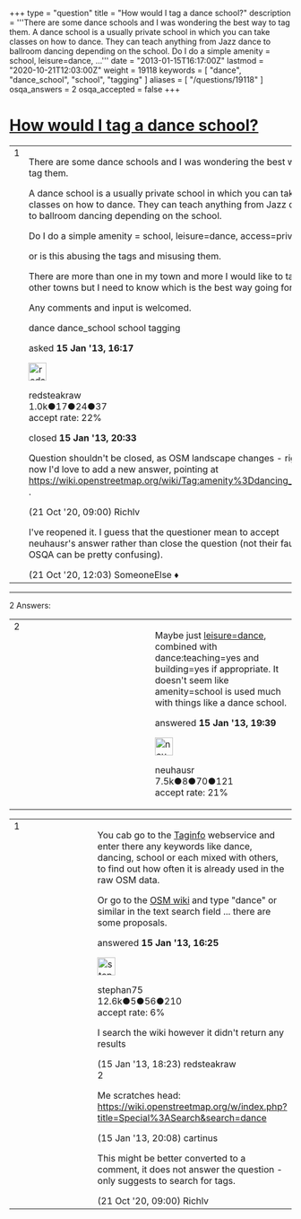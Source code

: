 +++
type = "question"
title = "How would I tag a dance school?"
description = '''There are some dance schools and I was wondering the best way to tag them. A dance school is a usually private school in which you can take classes on how to dance. They can teach anything from Jazz dance to ballroom dancing depending on the school. Do I do a simple amenity = school, leisure=dance, ...'''
date = "2013-01-15T16:17:00Z"
lastmod = "2020-10-21T12:03:00Z"
weight = 19118
keywords = [ "dance", "dance_school", "school", "tagging" ]
aliases = [ "/questions/19118" ]
osqa_answers = 2
osqa_accepted = false
+++

<div class="headNormal">

# [How would I tag a dance school?](/questions/19118/how-would-i-tag-a-dance-school)

</div>

<div id="main-body">

<div id="askform">

<table id="question-table" style="width:100%;">
<colgroup>
<col style="width: 50%" />
<col style="width: 50%" />
</colgroup>
<tbody>
<tr>
<td style="width: 30px; vertical-align: top"><div class="vote-buttons">
<span id="post-19118-upvote" class="ajax-command post-vote up" rel="nofollow" title="I like this post (click again to cancel)"> </span>
<div id="post-19118-score" class="post-score" title="current number of votes">
1
</div>
<span id="post-19118-downvote" class="ajax-command post-vote down" rel="nofollow" title="I dont like this post (click again to cancel)"> </span> <span id="favorite-mark" class="ajax-command favorite-mark" rel="nofollow" title="mark/unmark this question as favorite (click again to cancel)"> </span>
<div id="favorite-count" class="favorite-count">
&#10;</div>
</div></td>
<td><div id="item-right">
<div class="question-body">
<p>There are some dance schools and I was wondering the best way to tag them.</p>
<p>A dance school is a usually private school in which you can take classes on how to dance. They can teach anything from Jazz dance to ballroom dancing depending on the school.</p>
<p>Do I do a simple amenity = school, leisure=dance, access=private</p>
<p>or is this abusing the tags and misusing them.<br />
</p>
<p>There are more than one in my town and more I would like to tag in other towns but I need to know which is the best way going forward.</p>
<p>Any comments and input is welcomed.</p>
</div>
<div id="question-tags" class="tags-container tags">
<span class="post-tag tag-link-dance" rel="tag" title="see questions tagged &#39;dance&#39;">dance</span> <span class="post-tag tag-link-dance_school" rel="tag" title="see questions tagged &#39;dance_school&#39;">dance_school</span> <span class="post-tag tag-link-school" rel="tag" title="see questions tagged &#39;school&#39;">school</span> <span class="post-tag tag-link-tagging" rel="tag" title="see questions tagged &#39;tagging&#39;">tagging</span>
</div>
<div id="question-controls" class="post-controls">
&#10;</div>
<div class="post-update-info-container">
<div class="post-update-info post-update-info-user">
<p>asked <strong>15 Jan '13, 16:17</strong></p>
<img src="https://secure.gravatar.com/avatar/602a4908e9bea5a3f086bd91654717c4?s=32&amp;d=identicon&amp;r=g" class="gravatar" width="32" height="32" alt="redsteakraw&#39;s gravatar image" />
<p><span>redsteakraw</span><br />
<span class="score" title="1040 reputation points"><span>1.0k</span></span><span title="17 badges"><span class="badge1">●</span><span class="badgecount">17</span></span><span title="24 badges"><span class="silver">●</span><span class="badgecount">24</span></span><span title="37 badges"><span class="bronze">●</span><span class="badgecount">37</span></span><br />
<span class="accept_rate" title="Rate of the user&#39;s accepted answers">accept rate:</span> <span title="redsteakraw has 2 accepted answers">22%</span> </br></p>
</div>
<div class="post-update-info post-update-info-edited">
<p><span> closed <strong>15 Jan '13, 20:33</strong> </span></p>
</div>
</div>
<div id="comments-container-19118" class="comments-container">
<span id="77174"></span>
<div id="comment-77174" class="comment">
<div id="post-77174-score" class="comment-score">
&#10;</div>
<div class="comment-text">
<p>Question shouldn't be closed, as OSM landscape changes - right now I'd love to add a new answer, pointing at <a href="https://wiki.openstreetmap.org/wiki/Tag:amenity%3Ddancing_school">https://wiki.openstreetmap.org/wiki/Tag:amenity%3Ddancing_school</a> .</p>
</div>
<div id="comment-77174-info" class="comment-info">
<span class="comment-age">(21 Oct '20, 09:00)</span> <span class="comment-user userinfo">Richlv</span>
</div>
</div>
<span id="77176"></span>
<div id="comment-77176" class="comment">
<div id="post-77176-score" class="comment-score">
&#10;</div>
<div class="comment-text">
<p>I've reopened it. I guess that the questioner mean to accept neuhausr's answer rather than close the question (not their fault - OSQA can be pretty confusing).</p>
</div>
<div id="comment-77176-info" class="comment-info">
<span class="comment-age">(21 Oct '20, 12:03)</span> <span class="comment-user userinfo">SomeoneElse ♦</span>
</div>
</div>
</div>
<div id="comment-tools-19118" class="comment-tools">
&#10;</div>
<div class="clear">
&#10;</div>
<div id="comment-19118-form-container" class="comment-form-container">
&#10;</div>
<div class="clear">
&#10;</div>
</div></td>
</tr>
</tbody>
</table>

------------------------------------------------------------------------

<div class="tabBar">

<span id="sort-top"></span>

<div class="headQuestions">

2 Answers:

</div>

</div>

<span id="19123"></span>

<div id="answer-container-19123" class="answer">

<table style="width:100%;">
<colgroup>
<col style="width: 50%" />
<col style="width: 50%" />
</colgroup>
<tbody>
<tr>
<td style="width: 30px; vertical-align: top"><div class="vote-buttons">
<span id="post-19123-upvote" class="ajax-command post-vote up" rel="nofollow" title="I like this post (click again to cancel)"> </span>
<div id="post-19123-score" class="post-score" title="current number of votes">
2
</div>
<span id="post-19123-downvote" class="ajax-command post-vote down" rel="nofollow" title="I dont like this post (click again to cancel)"> </span>
</div></td>
<td><div class="item-right">
<div class="answer-body">
<p>Maybe just <a href="https://wiki.openstreetmap.org/wiki/Tag:leisure=dance">leisure=dance</a>, combined with dance:teaching=yes and building=yes if appropriate. It doesn't seem like amenity=school is used much with things like a dance school.<br />
</p>
</div>
<div class="answer-controls post-controls">
&#10;</div>
<div class="post-update-info-container">
<div class="post-update-info post-update-info-user">
<p>answered <strong>15 Jan '13, 19:39</strong></p>
<img src="https://secure.gravatar.com/avatar/cebf8499a8a3009705e261cfd224e8c0?s=32&amp;d=identicon&amp;r=g" class="gravatar" width="32" height="32" alt="neuhausr&#39;s gravatar image" />
<p><span>neuhausr</span><br />
<span class="score" title="7460 reputation points"><span>7.5k</span></span><span title="8 badges"><span class="badge1">●</span><span class="badgecount">8</span></span><span title="70 badges"><span class="silver">●</span><span class="badgecount">70</span></span><span title="121 badges"><span class="bronze">●</span><span class="badgecount">121</span></span><br />
<span class="accept_rate" title="Rate of the user&#39;s accepted answers">accept rate:</span> <span title="neuhausr has 36 accepted answers">21%</span> </br></p>
</div>
</div>
<div id="comments-container-19123" class="comments-container">
&#10;</div>
<div id="comment-tools-19123" class="comment-tools">
&#10;</div>
<div class="clear">
&#10;</div>
<div id="comment-19123-form-container" class="comment-form-container">
&#10;</div>
<div class="clear">
&#10;</div>
</div></td>
</tr>
</tbody>
</table>

</div>

<span id="19119"></span>

<div id="answer-container-19119" class="answer">

<table style="width:100%;">
<colgroup>
<col style="width: 50%" />
<col style="width: 50%" />
</colgroup>
<tbody>
<tr>
<td style="width: 30px; vertical-align: top"><div class="vote-buttons">
<span id="post-19119-upvote" class="ajax-command post-vote up" rel="nofollow" title="I like this post (click again to cancel)"> </span>
<div id="post-19119-score" class="post-score" title="current number of votes">
1
</div>
<span id="post-19119-downvote" class="ajax-command post-vote down" rel="nofollow" title="I dont like this post (click again to cancel)"> </span>
</div></td>
<td><div class="item-right">
<div class="answer-body">
<p>You cab go to the <a href="http://taginfo.openstreetmap.org">Taginfo</a> webservice and enter there any keywords like dance, dancing, school or each mixed with others, to find out how often it is already used in the raw OSM data.</p>
<p>Or go to the <a href="http://wiki.openstreetmap.org">OSM wiki</a> and type "dance" or similar in the text search field ... there are some proposals.</p>
</div>
<div class="answer-controls post-controls">
&#10;</div>
<div class="post-update-info-container">
<div class="post-update-info post-update-info-user">
<p>answered <strong>15 Jan '13, 16:25</strong></p>
<img src="https://secure.gravatar.com/avatar/245b73d4390c3408fe3c6da759b9897f?s=32&amp;d=identicon&amp;r=g" class="gravatar" width="32" height="32" alt="stephan75&#39;s gravatar image" />
<p><span>stephan75</span><br />
<span class="score" title="12642 reputation points"><span>12.6k</span></span><span title="5 badges"><span class="badge1">●</span><span class="badgecount">5</span></span><span title="56 badges"><span class="silver">●</span><span class="badgecount">56</span></span><span title="210 badges"><span class="bronze">●</span><span class="badgecount">210</span></span><br />
<span class="accept_rate" title="Rate of the user&#39;s accepted answers">accept rate:</span> <span title="stephan75 has 37 accepted answers">6%</span></p>
</div>
</div>
<div id="comments-container-19119" class="comments-container">
<span id="19121"></span>
<div id="comment-19121" class="comment">
<div id="post-19121-score" class="comment-score">
&#10;</div>
<div class="comment-text">
<p>I search the wiki however it didn't return any results</p>
</div>
<div id="comment-19121-info" class="comment-info">
<span class="comment-age">(15 Jan '13, 18:23)</span> <span class="comment-user userinfo">redsteakraw</span>
</div>
</div>
<span id="19124"></span>
<div id="comment-19124" class="comment">
<div id="post-19124-score" class="comment-score">
2
</div>
<div class="comment-text">
<p>Me scratches head: <a href="https://wiki.openstreetmap.org/w/index.php?title=Special%3ASearch&amp;search=dance">https://wiki.openstreetmap.org/w/index.php?title=Special%3ASearch&amp;search=dance</a></p>
</div>
<div id="comment-19124-info" class="comment-info">
<span class="comment-age">(15 Jan '13, 20:08)</span> <span class="comment-user userinfo">cartinus</span>
</div>
</div>
<span id="77175"></span>
<div id="comment-77175" class="comment">
<div id="post-77175-score" class="comment-score">
&#10;</div>
<div class="comment-text">
<p>This might be better converted to a comment, it does not answer the question - only suggests to search for tags.</p>
</div>
<div id="comment-77175-info" class="comment-info">
<span class="comment-age">(21 Oct '20, 09:00)</span> <span class="comment-user userinfo">Richlv</span>
</div>
</div>
</div>
<div id="comment-tools-19119" class="comment-tools">
&#10;</div>
<div class="clear">
&#10;</div>
<div id="comment-19119-form-container" class="comment-form-container">
&#10;</div>
<div class="clear">
&#10;</div>
</div></td>
</tr>
</tbody>
</table>

</div>

<div class="paginator-container-left">

</div>

</div>

</div>


